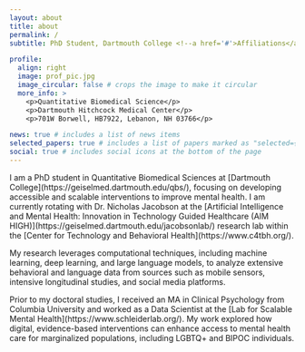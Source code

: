 ```yaml
---
layout: about
title: about
permalink: /
subtitle: PhD Student, Dartmouth College <!--a href='#'>Affiliations</a--> 

profile:
  align: right
  image: prof_pic.jpg
  image_circular: false # crops the image to make it circular
  more_info: >
    <p>Quantitative Biomedical Science</p>
    <p>Dartmouth Hitchcock Medical Center</p>
    <p>701W Borwell, HB7922, Lebanon, NH 03766</p>

news: true # includes a list of news items
selected_papers: true # includes a list of papers marked as "selected={true}"
social: true # includes social icons at the bottom of the page
---
```


<p>I am a PhD student in Quantitative Biomedical Sciences at [Dartmouth College](https://geiselmed.dartmouth.edu/qbs/), focusing on developing accessible and scalable interventions to improve mental health. I am currently rotating with Dr. Nicholas Jacobson at the [Artificial Intelligence and Mental Health: Innovation in Technology Guided Healthcare (AIM HIGH)](https://geiselmed.dartmouth.edu/jacobsonlab/) research lab within the [Center for Technology and Behavioral Health](https://www.c4tbh.org/).</p> 
<p>My research leverages computational techniques, including machine learning, deep learning, and large language models, to analyze extensive behavioral and language data from sources such as mobile sensors, intensive longitudinal studies, and social media platforms.</p>  
<p>Prior to my doctoral studies, I received an MA in Clinical Psychology from Columbia University and worked as a Data Scientist at the [Lab for Scalable Mental Health](https://www.schleiderlab.org/). My work explored how digital, evidence-based interventions can enhance access to mental health care for marginalized populations, including LGBTQ+ and BIPOC individuals.</p>  

